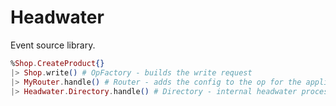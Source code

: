 # Headwater

Event source library.

```elixir
%Shop.CreateProduct{}
|> Shop.write() # OpFactory - builds the write request
|> MyRouter.handle() # Router - adds the config to the op for the application
|> Headwater.Directory.handle() # Directory - internal headwater processing.
```
